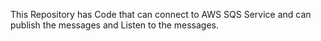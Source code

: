This Repository has Code that can connect to AWS SQS Service and can publish the messages and Listen to the messages.
